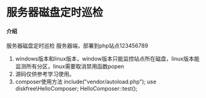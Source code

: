 # 服务器磁盘定时巡检

#### 介绍
服务器磁盘定时巡检 服务器端，部署到php站点123456789



1.  windows版本和linux版本，window版本只能监控站点所在磁盘，linux版本能监测所有分区，linux需要取消禁用函数popen
2.  源码仅供参考学习使用。
3. composer使用方法
   include("vendor/autoload.php");
   use   diskfree\HelloComposer;
   HelloComposer::test();

  
